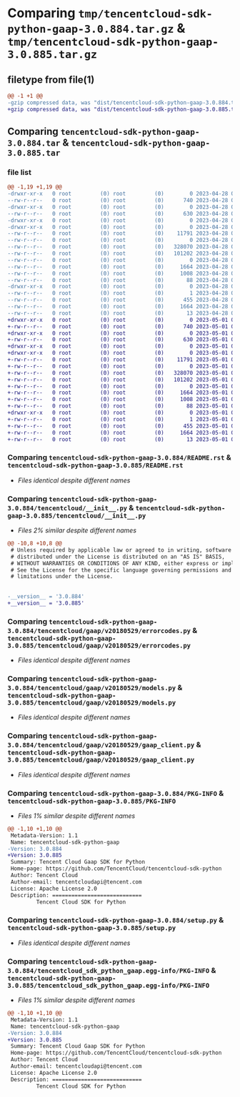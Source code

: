 # Comparing `tmp/tencentcloud-sdk-python-gaap-3.0.884.tar.gz` & `tmp/tencentcloud-sdk-python-gaap-3.0.885.tar.gz`

## filetype from file(1)

```diff
@@ -1 +1 @@
-gzip compressed data, was "dist/tencentcloud-sdk-python-gaap-3.0.884.tar", last modified: Fri Apr 28 02:20:11 2023, max compression
+gzip compressed data, was "dist/tencentcloud-sdk-python-gaap-3.0.885.tar", last modified: Mon May  1 00:40:39 2023, max compression
```

## Comparing `tencentcloud-sdk-python-gaap-3.0.884.tar` & `tencentcloud-sdk-python-gaap-3.0.885.tar`

### file list

```diff
@@ -1,19 +1,19 @@
-drwxr-xr-x   0 root         (0) root         (0)        0 2023-04-28 02:20:11.000000 tencentcloud-sdk-python-gaap-3.0.884/
--rw-r--r--   0 root         (0) root         (0)      740 2023-04-28 02:20:11.000000 tencentcloud-sdk-python-gaap-3.0.884/README.rst
-drwxr-xr-x   0 root         (0) root         (0)        0 2023-04-28 02:20:11.000000 tencentcloud-sdk-python-gaap-3.0.884/tencentcloud/
--rw-r--r--   0 root         (0) root         (0)      630 2023-04-28 02:20:11.000000 tencentcloud-sdk-python-gaap-3.0.884/tencentcloud/__init__.py
-drwxr-xr-x   0 root         (0) root         (0)        0 2023-04-28 02:20:11.000000 tencentcloud-sdk-python-gaap-3.0.884/tencentcloud/gaap/
-drwxr-xr-x   0 root         (0) root         (0)        0 2023-04-28 02:20:11.000000 tencentcloud-sdk-python-gaap-3.0.884/tencentcloud/gaap/v20180529/
--rw-r--r--   0 root         (0) root         (0)    11791 2023-04-28 02:20:11.000000 tencentcloud-sdk-python-gaap-3.0.884/tencentcloud/gaap/v20180529/errorcodes.py
--rw-r--r--   0 root         (0) root         (0)        0 2023-04-28 02:20:11.000000 tencentcloud-sdk-python-gaap-3.0.884/tencentcloud/gaap/v20180529/__init__.py
--rw-r--r--   0 root         (0) root         (0)   328070 2023-04-28 02:20:11.000000 tencentcloud-sdk-python-gaap-3.0.884/tencentcloud/gaap/v20180529/models.py
--rw-r--r--   0 root         (0) root         (0)   101202 2023-04-28 02:20:11.000000 tencentcloud-sdk-python-gaap-3.0.884/tencentcloud/gaap/v20180529/gaap_client.py
--rw-r--r--   0 root         (0) root         (0)        0 2023-04-28 02:20:11.000000 tencentcloud-sdk-python-gaap-3.0.884/tencentcloud/gaap/__init__.py
--rw-r--r--   0 root         (0) root         (0)     1664 2023-04-28 02:20:11.000000 tencentcloud-sdk-python-gaap-3.0.884/PKG-INFO
--rw-r--r--   0 root         (0) root         (0)     1008 2023-04-28 02:20:11.000000 tencentcloud-sdk-python-gaap-3.0.884/setup.py
--rw-r--r--   0 root         (0) root         (0)       88 2023-04-28 02:20:11.000000 tencentcloud-sdk-python-gaap-3.0.884/setup.cfg
-drwxr-xr-x   0 root         (0) root         (0)        0 2023-04-28 02:20:11.000000 tencentcloud-sdk-python-gaap-3.0.884/tencentcloud_sdk_python_gaap.egg-info/
--rw-r--r--   0 root         (0) root         (0)        1 2023-04-28 02:20:11.000000 tencentcloud-sdk-python-gaap-3.0.884/tencentcloud_sdk_python_gaap.egg-info/dependency_links.txt
--rw-r--r--   0 root         (0) root         (0)      455 2023-04-28 02:20:11.000000 tencentcloud-sdk-python-gaap-3.0.884/tencentcloud_sdk_python_gaap.egg-info/SOURCES.txt
--rw-r--r--   0 root         (0) root         (0)     1664 2023-04-28 02:20:11.000000 tencentcloud-sdk-python-gaap-3.0.884/tencentcloud_sdk_python_gaap.egg-info/PKG-INFO
--rw-r--r--   0 root         (0) root         (0)       13 2023-04-28 02:20:11.000000 tencentcloud-sdk-python-gaap-3.0.884/tencentcloud_sdk_python_gaap.egg-info/top_level.txt
+drwxr-xr-x   0 root         (0) root         (0)        0 2023-05-01 00:40:39.000000 tencentcloud-sdk-python-gaap-3.0.885/
+-rw-r--r--   0 root         (0) root         (0)      740 2023-05-01 00:40:39.000000 tencentcloud-sdk-python-gaap-3.0.885/README.rst
+drwxr-xr-x   0 root         (0) root         (0)        0 2023-05-01 00:40:39.000000 tencentcloud-sdk-python-gaap-3.0.885/tencentcloud/
+-rw-r--r--   0 root         (0) root         (0)      630 2023-05-01 00:40:39.000000 tencentcloud-sdk-python-gaap-3.0.885/tencentcloud/__init__.py
+drwxr-xr-x   0 root         (0) root         (0)        0 2023-05-01 00:40:39.000000 tencentcloud-sdk-python-gaap-3.0.885/tencentcloud/gaap/
+drwxr-xr-x   0 root         (0) root         (0)        0 2023-05-01 00:40:39.000000 tencentcloud-sdk-python-gaap-3.0.885/tencentcloud/gaap/v20180529/
+-rw-r--r--   0 root         (0) root         (0)    11791 2023-05-01 00:40:39.000000 tencentcloud-sdk-python-gaap-3.0.885/tencentcloud/gaap/v20180529/errorcodes.py
+-rw-r--r--   0 root         (0) root         (0)        0 2023-05-01 00:40:39.000000 tencentcloud-sdk-python-gaap-3.0.885/tencentcloud/gaap/v20180529/__init__.py
+-rw-r--r--   0 root         (0) root         (0)   328070 2023-05-01 00:40:39.000000 tencentcloud-sdk-python-gaap-3.0.885/tencentcloud/gaap/v20180529/models.py
+-rw-r--r--   0 root         (0) root         (0)   101202 2023-05-01 00:40:39.000000 tencentcloud-sdk-python-gaap-3.0.885/tencentcloud/gaap/v20180529/gaap_client.py
+-rw-r--r--   0 root         (0) root         (0)        0 2023-05-01 00:40:39.000000 tencentcloud-sdk-python-gaap-3.0.885/tencentcloud/gaap/__init__.py
+-rw-r--r--   0 root         (0) root         (0)     1664 2023-05-01 00:40:39.000000 tencentcloud-sdk-python-gaap-3.0.885/PKG-INFO
+-rw-r--r--   0 root         (0) root         (0)     1008 2023-05-01 00:40:39.000000 tencentcloud-sdk-python-gaap-3.0.885/setup.py
+-rw-r--r--   0 root         (0) root         (0)       88 2023-05-01 00:40:39.000000 tencentcloud-sdk-python-gaap-3.0.885/setup.cfg
+drwxr-xr-x   0 root         (0) root         (0)        0 2023-05-01 00:40:39.000000 tencentcloud-sdk-python-gaap-3.0.885/tencentcloud_sdk_python_gaap.egg-info/
+-rw-r--r--   0 root         (0) root         (0)        1 2023-05-01 00:40:39.000000 tencentcloud-sdk-python-gaap-3.0.885/tencentcloud_sdk_python_gaap.egg-info/dependency_links.txt
+-rw-r--r--   0 root         (0) root         (0)      455 2023-05-01 00:40:39.000000 tencentcloud-sdk-python-gaap-3.0.885/tencentcloud_sdk_python_gaap.egg-info/SOURCES.txt
+-rw-r--r--   0 root         (0) root         (0)     1664 2023-05-01 00:40:39.000000 tencentcloud-sdk-python-gaap-3.0.885/tencentcloud_sdk_python_gaap.egg-info/PKG-INFO
+-rw-r--r--   0 root         (0) root         (0)       13 2023-05-01 00:40:39.000000 tencentcloud-sdk-python-gaap-3.0.885/tencentcloud_sdk_python_gaap.egg-info/top_level.txt
```

### Comparing `tencentcloud-sdk-python-gaap-3.0.884/README.rst` & `tencentcloud-sdk-python-gaap-3.0.885/README.rst`

 * *Files identical despite different names*

### Comparing `tencentcloud-sdk-python-gaap-3.0.884/tencentcloud/__init__.py` & `tencentcloud-sdk-python-gaap-3.0.885/tencentcloud/__init__.py`

 * *Files 2% similar despite different names*

```diff
@@ -10,8 +10,8 @@
 # Unless required by applicable law or agreed to in writing, software
 # distributed under the License is distributed on an "AS IS" BASIS,
 # WITHOUT WARRANTIES OR CONDITIONS OF ANY KIND, either express or implied.
 # See the License for the specific language governing permissions and
 # limitations under the License.
 
 
-__version__ = '3.0.884'
+__version__ = '3.0.885'
```

### Comparing `tencentcloud-sdk-python-gaap-3.0.884/tencentcloud/gaap/v20180529/errorcodes.py` & `tencentcloud-sdk-python-gaap-3.0.885/tencentcloud/gaap/v20180529/errorcodes.py`

 * *Files identical despite different names*

### Comparing `tencentcloud-sdk-python-gaap-3.0.884/tencentcloud/gaap/v20180529/models.py` & `tencentcloud-sdk-python-gaap-3.0.885/tencentcloud/gaap/v20180529/models.py`

 * *Files identical despite different names*

### Comparing `tencentcloud-sdk-python-gaap-3.0.884/tencentcloud/gaap/v20180529/gaap_client.py` & `tencentcloud-sdk-python-gaap-3.0.885/tencentcloud/gaap/v20180529/gaap_client.py`

 * *Files identical despite different names*

### Comparing `tencentcloud-sdk-python-gaap-3.0.884/PKG-INFO` & `tencentcloud-sdk-python-gaap-3.0.885/PKG-INFO`

 * *Files 1% similar despite different names*

```diff
@@ -1,10 +1,10 @@
 Metadata-Version: 1.1
 Name: tencentcloud-sdk-python-gaap
-Version: 3.0.884
+Version: 3.0.885
 Summary: Tencent Cloud Gaap SDK for Python
 Home-page: https://github.com/TencentCloud/tencentcloud-sdk-python
 Author: Tencent Cloud
 Author-email: tencentcloudapi@tencent.com
 License: Apache License 2.0
 Description: ============================
         Tencent Cloud SDK for Python
```

### Comparing `tencentcloud-sdk-python-gaap-3.0.884/setup.py` & `tencentcloud-sdk-python-gaap-3.0.885/setup.py`

 * *Files identical despite different names*

### Comparing `tencentcloud-sdk-python-gaap-3.0.884/tencentcloud_sdk_python_gaap.egg-info/PKG-INFO` & `tencentcloud-sdk-python-gaap-3.0.885/tencentcloud_sdk_python_gaap.egg-info/PKG-INFO`

 * *Files 1% similar despite different names*

```diff
@@ -1,10 +1,10 @@
 Metadata-Version: 1.1
 Name: tencentcloud-sdk-python-gaap
-Version: 3.0.884
+Version: 3.0.885
 Summary: Tencent Cloud Gaap SDK for Python
 Home-page: https://github.com/TencentCloud/tencentcloud-sdk-python
 Author: Tencent Cloud
 Author-email: tencentcloudapi@tencent.com
 License: Apache License 2.0
 Description: ============================
         Tencent Cloud SDK for Python
```

